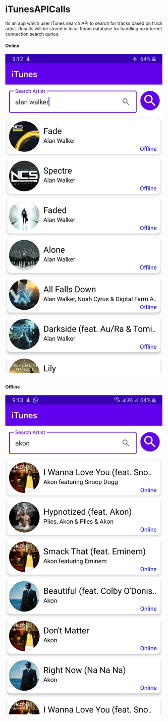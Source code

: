 # iTunesAPICalls
Its an app which user iTunes search API to search for tracks based on track artist.
Results will be stored in local Room database for handling no internet connection search quries.
#### Online
![](https://github.com/lnx2000/iTunesAPICalls/blob/main/images/ss_1.jpg)
#### Offline 
![](https://github.com/lnx2000/iTunesAPICalls/blob/main/images/ss_2.jpg)
